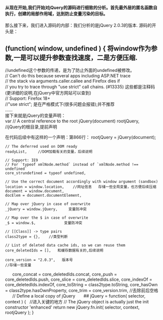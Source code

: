 #### 从现在开始,我们开始对jQuery的源码进行细致的分析。首先最外层的匿名函数自执行，创建的局部作用域，达到防止变量污染的目标。
那么接下来，我们进入源码的内部：我们分析的是jQuery 2.0.3的版本.
源码的开头是：
## (function( window, undefined ) {  将window作为参数,一是可以提升参数查找速度，二是方便压缩.
 //undefined这个参数的传递，是为了防止外面的undefined被修改。                             
// Can't do this because several apps including ASP.NET trace                                 
// the stack via arguments.caller.callee and Firefox dies if                                                           
// you try to trace through "use strict" call chains. (#13335)  这些都是注释码(更详细的说明,在jQuery中官方网站可以查到)            
// Support: Firefox 18+                                                     
//"use strict";   是在严格模式下(很多问题会报错);并不推荐                                                         
......                                                                                              
接下来就是jQuery的变量声明：                                                                                       
var
	// A central reference to the root jQuery(document)
	rootjQuery,     //jQuery的根目录,提前声明

  在代码后续中有这样的一个声明：第866行： rootjQuery = jQuery(document);
  
	// The deferred used on DOM ready
	readyList,     //DOM加载有关的变量，后续说明

	// Support: IE9
	// For `typeof xmlNode.method` instead of `xmlNode.method !== undefined`
	core_strundefined = typeof undefined,  

	// Use the correct document accordingly with window argument (sandbox)
	location = window.location,    //网址信息   存储一些全局变量，也方便后续压缩
	document = window.document,
	docElem = document.documentElement,

	// Map over jQuery in case of overwrite
	_jQuery = window.jQuery,     变量防冲突

	// Map over the $ in case of overwrite
	_$ = window.$,             变量防冲突

	// [[Class]] -> type pairs
	class2type = {},    //类型判断

	// List of deleted data cache ids, so we can reuse them
	core_deletedIds = [],   和缓存数据有关的,后续说明

	core_version = "2.0.3",   版本号
	//存储一些变量
       core_concat = core_deletedIds.concat,
	core_push = core_deletedIds.push,
	core_slice = core_deletedIds.slice,
	core_indexOf = core_deletedIds.indexOf,
	core_toString = class2type.toString,
	core_hasOwn = class2type.hasOwnProperty,
	core_trim = core_version.trim,   //去除前后空格
        // Define a local copy of jQuery
       ## 	 jQuery = function( selector, context ) {   //进入关键的地方
	// The jQuery object is actually just the init constructor 'enhanced'
		return new jQuery.fn.init( selector, context, rootjQuery );
	}
	
	
	
	
	
	
	
	
	
	
	
	
	
	
	
